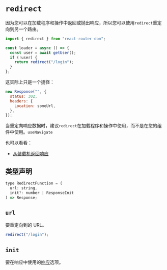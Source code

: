 # `redirect`

因为您可以在加载程序和操作中返回或抛出响应，所以您可以使用`redirect`重定向到另一个路由。

```javascript
import { redirect } from "react-router-dom";

const loader = async () => {
  const user = await getUser();
  if (!user) {
    return redirect("/login");
  }
};
```

这实际上只是一个捷径：

```javascript
new Response("", {
  status: 302,
  headers: {
    Location: someUrl,
  },
});
```

当重定向响应数据时，建议`redirect`在加载程序和操作中使用，而不是在您的组件中使用。`useNavigate`

也可以看看：

- [从装载机返回响应](https://reactrouter.com/en/main/route/loader#returning-responses)

## 类型声明

```javascript
type RedirectFunction = (
  url: string,
  init?: number | ResponseInit
) => Response;
```

## `url`

要重定向到的 URL。

```javascript
redirect("/login");
```

## `init`

要在响应中使用的[响应](https://developer.mozilla.org/en-US/docs/Web/API/Response/Response)选项。